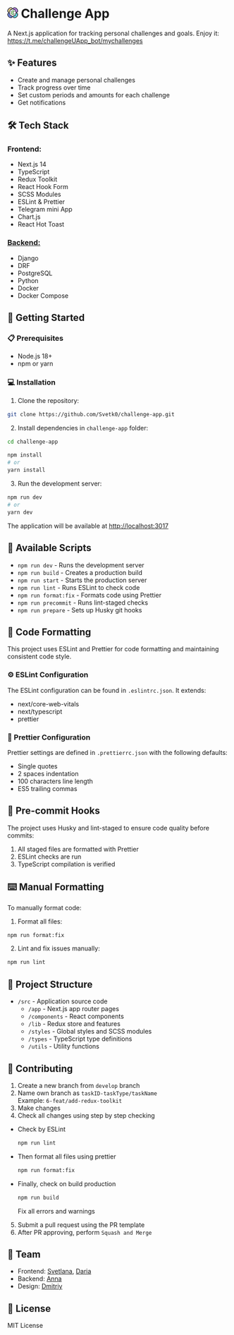 # <img width='24' height='24' src='./src/app/favicon.ico'> Challenge App

A Next.js application for tracking personal challenges and goals.
Enjoy it: https://t.me/challengeUApp_bot/mychallenges

## ✨ Features

- Create and manage personal challenges
- Track progress over time
- Set custom periods and amounts for each challenge
- Get notifications

## 🛠️ Tech Stack

### Frontend:

- Next.js 14
- TypeScript
- Redux Toolkit
- React Hook Form
- SCSS Modules
- ESLint & Prettier
- Telegram mini App
- Chart.js
- React Hot Toast

### [Backend:](https://github.com/Anna-Kolmychek/challenge_app)

- Django
- DRF
- PostgreSQL
- Python
- Docker
- Docker Compose

## 🚀 Getting Started

### 📋 Prerequisites

- Node.js 18+
- npm or yarn

### 💻 Installation

1. Clone the repository:

```bash
git clone https://github.com/Svetk0/challenge-app.git
```

2. Install dependencies in `challenge-app` folder:

```bash
cd challenge-app
```

```bash
npm install
# or
yarn install
```

3. Run the development server:

```bash
npm run dev
# or
yarn dev
```

The application will be available at [http://localhost:3017](http://localhost:3017)

## 📜 Available Scripts

- `npm run dev` - Runs the development server
- `npm run build` - Creates a production build
- `npm run start` - Starts the production server
- `npm run lint` - Runs ESLint to check code
- `npm run format:fix` - Formats code using Prettier
- `npm run precommit` - Runs lint-staged checks
- `npm run prepare` - Sets up Husky git hooks

## 🎨 Code Formatting

This project uses ESLint and Prettier for code formatting and maintaining consistent code style.

### ⚙️ ESLint Configuration

The ESLint configuration can be found in `.eslintrc.json`. It extends:

- next/core-web-vitals
- next/typescript
- prettier

### 🔧 Prettier Configuration

Prettier settings are defined in `.prettierrc.json` with the following defaults:

- Single quotes
- 2 spaces indentation
- 100 characters line length
- ES5 trailing commas

## 🔄 Pre-commit Hooks

The project uses Husky and lint-staged to ensure code quality before commits:

1. All staged files are formatted with Prettier
2. ESLint checks are run
3. TypeScript compilation is verified

## ⌨️ Manual Formatting

To manually format code:

1. Format all files:

```bash
npm run format:fix
```

2. Lint and fix issues manually:

```bash
npm run lint
```

## 📁 Project Structure

- `/src` - Application source code
  - `/app` - Next.js app router pages
  - `/components` - React components
  - `/lib` - Redux store and features
  - `/styles` - Global styles and SCSS modules
  - `/types` - TypeScript type definitions
  - `/utils` - Utility functions

## 🤝 Contributing

1. Create a new branch from `develop` branch
2. Name own branch as `taskID-taskType/taskName` <br>
   Example: `6-feat/add-redux-toolkit`
3. Make changes
4. Check all changes using step by step checking

- Check by ESLint
  ```bash
  npm run lint
  ```
- Then format all files using prettier
  ```bash
  npm run format:fix
  ```
- Finally, check on build production
  ```bash
  npm run build
  ```
  Fix all errors and warnings

5. Submit a pull request using the PR template
6. After PR approving, perform `Squash and Merge`

## 🏀 Team

- Frontend: [Svetlana](https://github.com/Svetk0), [Daria](https://github.com/Dari-Dari)
- Backend: [Anna](https://github.com/Anna-Kolmychek)
- Design: [Dmitriy](https://www.behance.net/dmitrydemosyuk)

## 📄 License

MIT License
